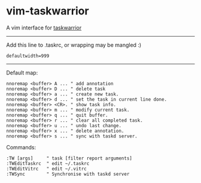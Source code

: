 vim-taskwarrior
===============

A vim interface for [taskwarrior](http://taskwarrior.org)

----

Add this line to .taskrc, or wrapping may be mangled :)

    defaultwidth=999

----

Default map:

```vim
nnoremap <buffer> A ... " add annotation
nnoremap <buffer> D ... " delete task
nnoremap <buffer> a ... " create new task.
nnoremap <buffer> d ... " set the task in current line done.
nnoremap <buffer> <CR>. " show task info.
nnoremap <buffer> m ... " modify current task.
nnoremap <buffer> q ... " quit buffer.
nnoremap <buffer> r ... " clear all completed task.
nnoremap <buffer> u ... " undo last change.
nnoremap <buffer> x ... " delete annotation.
nnoremap <buffer> s ... " sync with taskd server.
```

Commands:
```vim
:TW [args]     " task [filter report arguments]
:TWEditTaskrc  " edit ~/.taskrc
:TWEditVitrc   " edit ~/.vitrc
:TWSync        " Synchronise with taskd server

```
